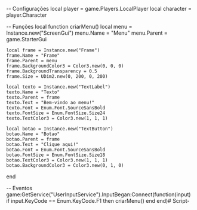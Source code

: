 
-- Configurações
local player = game.Players.LocalPlayer
local character = player.Character

-- Funções
local function criarMenu()
    local menu = Instance.new("ScreenGui")
    menu.Name = "Menu"
    menu.Parent = game.StarterGui

    local frame = Instance.new("Frame")
    frame.Name = "Frame"
    frame.Parent = menu
    frame.BackgroundColor3 = Color3.new(0, 0, 0)
    frame.BackgroundTransparency = 0.5
    frame.Size = UDim2.new(0, 200, 0, 200)

    local texto = Instance.new("TextLabel")
    texto.Name = "Texto"
    texto.Parent = frame
    texto.Text = "Bem-vindo ao menu!"
    texto.Font = Enum.Font.SourceSansBold
    texto.FontSize = Enum.FontSize.Size24
    texto.TextColor3 = Color3.new(1, 1, 1)

    local botao = Instance.new("TextButton")
    botao.Name = "Botao"
    botao.Parent = frame
    botao.Text = "Clique aqui!"
    botao.Font = Enum.Font.SourceSansBold
    botao.FontSize = Enum.FontSize.Size18
    botao.TextColor3 = Color3.new(1, 1, 1)
    botao.BackgroundColor3 = Color3.new(0, 1, 0)
end

-- Eventos
game:GetService("UserInputService").InputBegan:Connect(function(input)
    if input.KeyCode == Enum.KeyCode.F1 then
        criarMenu()
    end
end)# Script-
